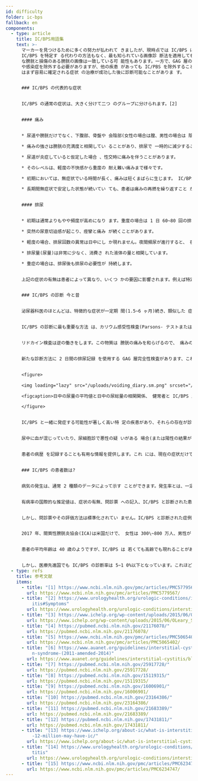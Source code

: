 ```yaml
---
id: difficulty
folder: ic-bps
fallback: en
components:
  - type: article
    title: IC/BPS用語集
    text: >-
      マーカーを見つけるために多くの努力が払われて きましたが、現時点では IC/BPS に関連するマー カーは発見されていません。[1]
      IC/BPS を特定す る代わりの方法もなく、最も知られている画像診 断法を適用しても正確な診断はできません。健康
      な膀胱と損傷のある膀胱の画像は一致している可 能性もあります。一方で、GAG 層の機能不全は他 の疾患を示していることもあります。悪性の過程
      や感染症を除外する必要がありますが、他の疾患 があっても IC/PBS を除外することはできませ ん。したがって IC/BPS
      はまず容易に確定される症状 の治療が成功した後に診断可能なことがありま す。


      ### IC/BPS の代表的な症状


      IC/BPS の通常の症状は、大きく分けて二つ のグループに分けられます。[2]


      #### 痛み


      * 尿道や膀胱だけでなく、下腹部、骨盤や 会陰部(女性の場合は膣、男性の場合は 陰嚢や陰茎)も影響を受けることがあり ます。

      * 痛みの強さは膀胱の充満度と相関してい ることがあり、排尿で 一時的に減少することがあります。

      * 尿道が炎症していると仮定した場合 、性交時に痛みを伴うことがあります。

      * そのレベルは、軽度の不快感から重度の 耐え難い痛みまで様々です。

      * 初期においては、無症状でいる時間が長く、痛みは短くまばらに生じます。 IC/BPS が進行するにつれて 、疼痛は永続的なものとなり、排尿とは 無関係に起こることがあります。

      * 長期間無症状で安定した状態が続いてい ても、患者は痛みの再燃を繰り返すこと があります。


      #### 排尿


      * 初期は通常よりもやや頻度が高めになり ます。重度の場合は 1 日 60~80 回の排尿 もありえます。

      * 突然の尿意切迫感が起こり、痙攣と痛み が続くことがあります。

      * 軽度の場合、排尿回数の異常は日中にし か現れません。夜間頻尿が進行すると、 夜間に数回の排尿が必要になることがあ ります。

      * 排尿量(尿量)は非常に少なく、消費さ れた液体の量と相関しています。

      * 重症の場合は、排尿後も排尿の必要性が 持続します。


      上記の症状の有無は患者によって異なり、いくつ かの要因に影響されます。例えば特定の食品や飲 み物の摂取、肉体的および/または精神的ストレ スの量、消化器疾患、尿路感染症(UTI)、およ び(女性の場合)月経周期(症状は通常、排卵後 に悪化します)。


      ### IC/BPS の診断 今と昔


      泌尿器科医のほとんどは、特徴的な症状が一定期 間(1.5~6 ヶ月)続き、類似した 症状を持つすべての疾患を除外できる場合に IC/BPS と診断します。問診票 に記入することで症状の有無を特定することがで きます。O'Leary-Sant 症状指数は最も頻繁に使用されているものの一つ です。[3] しかし、臨床検査やその他の検査で IC/BPS を明確に確認することはできないため、100 %確実に診断することはできません。幸いなこと に、診断を絞り込むために有効な補助的検査は いくつかあり 、近年、この分野での医療は大きく改善されてき ています。


      IC/BPS の診断に最も重要な方法 は、カリウム感受性検査(Parsons- テストまたは PST)でした。この検査では 膀胱に塩化カリウムを注入することで発生する痛 みによって GAG 層の機能不全を確認します。 (健康な GAG 層の場合、著しい痛みは確認 されない)。[4] しかし、この方法は不必要に侵襲的 であるだけでなく、溶液により激しい痛みも 与えていて、患者にとって不快なものでした。ま た Parsons テストは定量分析のための情報を 提供していませんでした。この感受性検査の新し いバージョン(修正版 Parsons テスト)では、膀胱を希釈した塩化カリ ウム水溶液で満たして膀胱の最大容量を測定した 後、生理的食塩水で同じプロセス を繰り返しました。この 2 つの値の割合は，尿の 濃度に対する膀胱壁の感度を示します。 修正された Parsons テストは定量測定にも使用で きますが、やはり 侵襲的で時間がかかり、精度はオリジナルのもの よりも高くはありませんでした 。これらの問題のため、最近のガイドラインでは どちらの検査も推奨されていません。[5],[6]


      リドカイン検査は逆の働きをします。この物質は 膀胱の痛みを和らげるので、 痛みの原因が膀胱そのものであることを考えると 、IC/BPS の場合はリドカインを注入することで 症状が軽減されます。[7] この検査は間違いなく カリウム感受性検査よりも快適ですが、やはり 侵襲性は高く、定量分析もできません。


      新たな診断方法に 2 日間の排尿記録 を使用する GAG 層完全性検査があります、これは 非侵襲的で痛みもありません。この検査 は尿濃度と膀胱容量の相関関係の観察に基づいて いて、尿自体が溶解した塩の溶液としてすでに存 在しているので、何も注入する必要はありませ ん。尿物質(塩類を含む)の濃度は、消費される 液体の量により変化します。尿量の測定を、一日 目は可能な限り摂取する液体の量を控え、 二日目はできるだけ多くの液体を摂取し行いま す。膀胱壁が健康な場合、平均排尿量と水分の摂 取量との間には相関関係はありません。IC/BPS の初期段階では水分の摂取量が多いと尿量が 30\~50%多くなります。病状が が進行するにつれて、その差は 50\~100%にまで拡大し、重症例では 300~500%になることもあります。したがって、 2 日間の排尿記録 は、膀胱壁の損傷状態を示すだけでなく、損傷の 程度を数値で表します。したがって GAG 層完全性検査では、定量分析も可能になりま す。


      <figure>

      <img loading="lazy" src="/uploads/voiding_diary.sm.png" srcset="/uploads/voiding_diary.png 2x, /uploads/voiding_diary.sm.png 1x" alt="voiding diary"/>

      <figcaption>日中の尿量の平均値と日中の尿総量の相関関係、 健常者と IC/BPS 患者(図参照)。</figcaption>

      </figure>


      IC/BPS と一緒に発症する可能性が著しく高い特 定の疾患があり、それらの存在が診断をサポート することがあります。このグループには、アレル ギー症状、片頭痛、過敏性腸症候群、子宮内膜症 、外陰部痛、慢性疲労症候群、シェーグレン症候 群、パニック障害、およびその他多くの疾患が含 まれます。[8]


      尿中に血が混じっていたり、尿細胞診で悪性の疑 いがある 場合(または陽性の結果が出た場合)、併用療法 を受けているにもかかわらず患者の状態が悪化し ている場合には、 膀胱がんや似たような症状の他の病気がないかど うかを調べるために低圧膀胱鏡検査を 行うことが推奨されています。膀胱粘膜の生検は 膀胱鏡検査で悪性腫瘍の疑いがある 部位が見つかった場合にのみ行います。 膀胱鏡検査で悪性腫瘍の疑いがない場合は、最も 感度の高い非侵襲的な方法である尿細胞診を行う 必要があります。


      患者の病歴 を記録することも有用な情報を提供します。これ には、現在の症状だけでなく、感染症の既往歴、 患者が患っている他の疾患(主に自己免疫疾患と 消化器疾患に焦点を当て る)、服用している薬や抗生物質、以前に服用し ていた薬や抗生物質、患者の食生活やその他の生 活習慣の特徴、症状と上記の情報との相関関係な どが含まれているべきです。


      ### IC/BPS の患者数は?


      病気の発生は、通常 2 種類のデータによって示す ことができます。発生率とは、一定の 期間(通常は 1 年間)に新たに登録された症例数 を意味します。一方、有病率とは、ある時点でそ の病気にかかった人の総数 を意味します。一生続くと思われる IC/BPS の場 合は、後者のデータが関係しています。


      有病率の国際的な推定値は、症状の有無、問診票 への記入、IC/BPS と診断された患者のデータに 基づいています。IC/BPS の罹患者数は通常 10 万 人とされています。


      しかし、問診票やその評価方法は標準化されてい ません。IC/BPS と診断された症例に焦点を当て た医師のデータのみを用いた研究では、有病率は 45\~197/10 万人と結論づけたものもあります。[9] 一方、電話調査では、IC/BPS に罹患した男性は 1 900\~4200/10 万人、女性は 2750\~6350/10 万人 と推定されています。後者のグループで 診断を受けたのはわずか 10%でした。[10],[11] 電子メールでの自己申告で行われた別の調査によ ると、IC/BPS は計算の仕方によっては、258\~13,114 /10 万人に影響を及ぼす可能性があります。[12]


      2017 年、間質性膀胱炎協会(ICA)は米国だけで、 女性は 300\~800 万人、男性が 100\~400 万人が IC/BPS に罹患していると報告しています。[13] 近年、この推定値は多くの関連論文や団体に受け 入れられているようです。[14],[15] 両値の平均値を考慮すると、2,400/10 万人の有 病率が妥当な計算であるように思われます。


      患者の平均年齢は 40 歳のようですが、IC/BPS は 若くても高齢でも現れることがあります。


      しかし、医療先進国でも IC/BPS の診断率は 5~1 0%以下となっています。これほど重 篤な疾患で、診断率が低いものは他にありません 。
  - type: refs
    title: 参考文献
    items:
      - title: "[1] https://www.ncbi.nlm.nih.gov/pmc/articles/PMC5779567/"
        url: https://www.ncbi.nlm.nih.gov/pmc/articles/PMC5779567/
      - title: "[2] https://www.urologyhealth.org/urologic-conditions/interstitial-cyst\
          itis#Symptoms"
        url: https://www.urologyhealth.org/urologic-conditions/interstitial-cystitis#Symptoms
      - title: "[3] https://www.ichelp.org/wp-content/uploads/2015/06/OLeary_Sant.pdf"
        url: https://www.ichelp.org/wp-content/uploads/2015/06/OLeary_Sant.pdf
      - title: "[4] https://pubmed.ncbi.nlm.nih.gov/21176078/"
        url: https://pubmed.ncbi.nlm.nih.gov/21176078/
      - title: "[5] https://www.ncbi.nlm.nih.gov/pmc/articles/PMC5065402/"
        url: https://www.ncbi.nlm.nih.gov/pmc/articles/PMC5065402/
      - title: "[6] https://www.auanet.org/guidelines/interstitial-cystitis/bladder-pai\
          n-syndrome-(2011-amended-2014)"
        url: https://www.auanet.org/guidelines/interstitial-cystitis/bladder-pain-syndrome-(2011-amended-2014)
      - title: "[7] https://pubmed.ncbi.nlm.nih.gov/25917728/"
        url: https://pubmed.ncbi.nlm.nih.gov/25917728/
      - title: "[8] https://pubmed.ncbi.nlm.nih.gov/15119315/"
        url: https://pubmed.ncbi.nlm.nih.gov/15119315/
      - title: "[9] https://pubmed.ncbi.nlm.nih.gov/16006901/"
        url: https://pubmed.ncbi.nlm.nih.gov/16006901/
      - title: "[10] https://pubmed.ncbi.nlm.nih.gov/23164386/"
        url: https://pubmed.ncbi.nlm.nih.gov/23164386/
      - title: "[11] https://pubmed.ncbi.nlm.nih.gov/21683389/"
        url: https://pubmed.ncbi.nlm.nih.gov/21683389/
      - title: "[12] https://pubmed.ncbi.nlm.nih.gov/17431811/"
        url: https://pubmed.ncbi.nlm.nih.gov/17431811/
      - title: "[13] https://www.ichelp.org/about-ic/what-is-interstitial-cystitis/4-to\
          -12-million-may-have-ic/"
        url: https://www.ichelp.org/about-ic/what-is-interstitial-cystitis/4-to-12-million-may-have-ic/
      - title: "[14] https://www.urologyhealth.org/urologic-conditions/interstitial-cys\
          titis"
        url: https://www.urologyhealth.org/urologic-conditions/interstitial-cystitis
      - title: "[15] https://www.ncbi.nlm.nih.gov/pmc/articles/PMC6234747/"
        url: https://www.ncbi.nlm.nih.gov/pmc/articles/PMC6234747/
---
```

